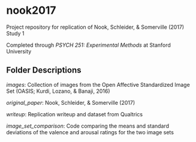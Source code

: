 # nook2017

Project repository for replication of Nook, Schleider, & Somerville (2017) Study 1

Completed through _PSYCH 251: Experimental Methods_ at Stanford University

## Folder Descriptions

_images_: Collection of images from the Open Affective Standardized Image Set (OASIS; Kurdi, Lozano, & Banaji, 2016)

_original_paper_: Nook, Schleider, & Somerville (2017)

_writeup_: Replication writeup and dataset from Qualtrics

_image_set_comparison_: Code comparing the means and standard deviations of the valence and arousal ratings for the two image sets